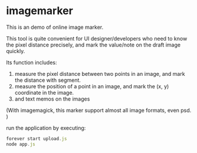 # imagemarker

This is an demo of online image marker. 

This tool is quite convenient for UI designer/developers who need to know the pixel distance precisely, and mark the value/note on the draft image quickly.

Its function includes: 

1. measure the pixel distance between two points in an image, and mark the distance with segment.
2. measure the position of a point in an image, and mark the (x, y) coordinate in the image.
3. and text memos on the images

(With imagemagick, this marker support almost all image formats, even psd. )

run the application by executing:

```javascript
forever start upload.js
node app.js
```


